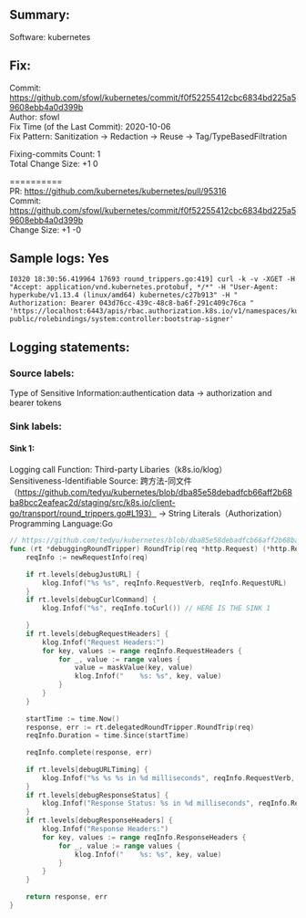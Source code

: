 ## Summary:  
Software: kubernetes  
## Fix:  
Commit: https://github.com/sfowl/kubernetes/commit/f0f52255412cbc6834bd225a59608ebb4a0d399b  
Author: sfowl  
Fix Time (of the Last Commit): 2020-10-06  
Fix Pattern: Sanitization -> Redaction -> Reuse -> Tag/TypeBasedFiltration  
  
  
Fixing-commits Count: 1  
Total Change Size: +1 0  
  
==========  
PR: https://github.com/kubernetes/kubernetes/pull/95316  
Commit: https://github.com/sfowl/kubernetes/commit/f0f52255412cbc6834bd225a59608ebb4a0d399b  
Change Size: +1 -0  
## Sample logs: Yes  
```  
I0320 18:30:56.419964 17693 round_trippers.go:419] curl -k -v -XGET -H "Accept: application/vnd.kubernetes.protobuf, */*" -H "User-Agent: hyperkube/v1.13.4 (linux/amd64) kubernetes/c27b913" -H " Authorization: Bearer 043d76cc-439c-48c8-ba6f-291c409c76ca " 'https://localhost:6443/apis/rbac.authorization.k8s.io/v1/namespaces/kube-public/rolebindings/system:controller:bootstrap-signer'  
```  
## Logging statements:  
### Source labels:  
Type of Sensitive Information:authentication data -> authorization and bearer tokens  
### Sink labels:  
#### Sink 1:  
Logging call Function:  Third-party Libaries（k8s.io/klog）  
Sensitiveness-Identifiable Source:  跨方法-同文件（https://github.com/tedyu/kubernetes/blob/dba85e58debadfcb66aff2b68ba8bcc2eafeac2d/staging/src/k8s.io/client-go/transport/round_trippers.go#L193） -> String Literals（Authorization）  
Programming Language:Go  
```go  
// https://github.com/tedyu/kubernetes/blob/dba85e58debadfcb66aff2b68ba8bcc2eafeac2d/staging/src/k8s.io/client-go/transport/round_trippers.go#L412-L453  
func (rt *debuggingRoundTripper) RoundTrip(req *http.Request) (*http.Response, error) {  
	reqInfo := newRequestInfo(req)  
  
	if rt.levels[debugJustURL] {  
		klog.Infof("%s %s", reqInfo.RequestVerb, reqInfo.RequestURL)  
	}  
	if rt.levels[debugCurlCommand] {  
		klog.Infof("%s", reqInfo.toCurl()) // HERE IS THE SINK 1  
  
	}  
	if rt.levels[debugRequestHeaders] {  
		klog.Infof("Request Headers:")  
		for key, values := range reqInfo.RequestHeaders {  
			for _, value := range values {  
                value = maskValue(key, value)  
				klog.Infof("    %s: %s", key, value)  
			}  
		}  
	}  
  
	startTime := time.Now()  
	response, err := rt.delegatedRoundTripper.RoundTrip(req)  
	reqInfo.Duration = time.Since(startTime)  
  
	reqInfo.complete(response, err)  
  
	if rt.levels[debugURLTiming] {  
		klog.Infof("%s %s %s in %d milliseconds", reqInfo.RequestVerb, reqInfo.RequestURL, reqInfo.ResponseStatus, reqInfo.Duration.Nanoseconds()/int64(time.Millisecond))  
	}  
	if rt.levels[debugResponseStatus] {  
		klog.Infof("Response Status: %s in %d milliseconds", reqInfo.ResponseStatus, reqInfo.Duration.Nanoseconds()/int64(time.Millisecond))  
	}  
	if rt.levels[debugResponseHeaders] {  
		klog.Infof("Response Headers:")  
		for key, values := range reqInfo.ResponseHeaders {  
			for _, value := range values {  
				klog.Infof("    %s: %s", key, value)  
			}  
		}  
	}  
  
	return response, err  
}  
  
```  

